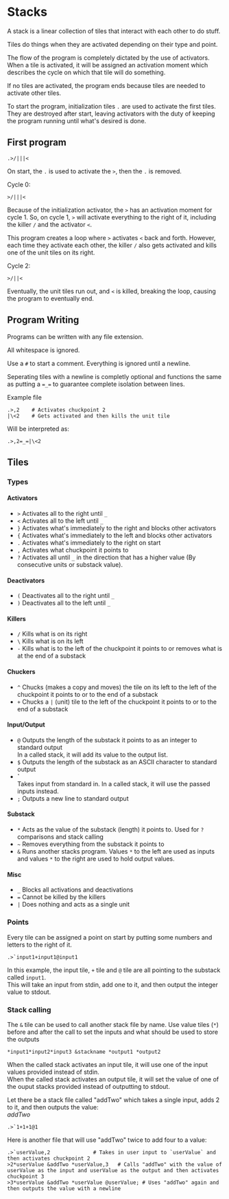 # Stacks

A stack is a linear collection of tiles that interact with each other to do stuff.

Tiles do things when they are activated depending on their type and point.

The flow of the program is completely dictated by the use of activators.
When a tile is activated, it will be assigned an activation moment which
describes the cycle on which that tile will do something.

If no tiles are activated, the program ends because tiles are needed to
activate other tiles.

To start the program, initialization tiles `.` are used to activate the first
tiles. They are destroyed after start, leaving activators with the duty of keeping
the program running until what's desired is done. 

## First program

```
.>/|||<
```
On start, the `.` is used to activate the `>`, then the `.` is removed.

Cycle 0:
```
>/|||<
```
Because of the initialization activator, the `>` has an activation moment for cycle 1.
So, on cycle 1, `>` will activate everything to the right of it, including the killer `/` and
the activator `<`. 

This program creates a loop where `>` activates `<` back and forth. However, each 
time they activate each other, the killer `/` also gets activated and kills
one of the unit tiles on its right.

Cycle 2:
```
>/||<
```

Eventually, the unit tiles run out, and `<` is killed, breaking the loop,
causing the program to eventually end. 

## Program Writing

Programs can be written with any file extension.  

All whitespace is ignored.  

Use a `#` to start a comment. Everything is ignored until a newline.

Seperating tiles with a newline is completly optional and functions the same as putting a `=_=` to guarantee complete isolation
between lines.

Example file
```
.>,2	# Activates chuckpoint 2
|\<2	# Gets activated and then kills the unit tile
```

Will be interpreted as:
```
.>,2=_=|\<2
```


## Tiles
### Types
#### Activators
* `>`
Activates all to the right until `_`
* `<`
Activates all to the left until `_`
* `}`
Activates what's immediately to the right
and blocks other activators
* `{`
Activates what's immediately to the left
and blocks other activators
* `.`
Activates what's immediately to the right on start
* `,`
Activates what chuckpoint it points to
* `?`
Activates all until `_` in the direction that
has a higher value (By consecutive units or substack value).

#### Deactivators
* `(`
Deactivates all to the right until `_`
* `)`
Deactivates all to the left until `_`

#### Killers
* `/`
Kills what is on its right
* `\`
Kills what is on its left
* `-`
Kills what is to the left of the chuckpoint it points to
or removes what is at the end of a substack

#### Chuckers
* `^`
Chucks (makes a copy and moves) the tile on its left to
the left of the chuckpoint it points to or to the end of
a substack
* `+`
Chucks a `|` (unit) tile to the left of the chuckpoint it points to
or to the end of a substack
#### Input/Output
* `@`
Outputs the length of the substack it points to as an integer to standard output  
In a called stack, it will add its value to the output list.
* `$`
Outputs the length of the substack as an ASCII character to standard output
* **`**  
  Takes input from standard in.
In a called stack, it will use the passed inputs instead.
* `;`
Outputs a new line to standard output

#### Substack
* `*`
Acts as the value of the substack (length) it points to. Used for `?` comparisons and stack calling
* `~`
Removes everything from the substack it points to
* `&`
Runs another stacks program. Values `*` to the left are used as inputs and values `*` to the right
are used to hold output values.

#### Misc
* `_`
Blocks all activations and deactivations
* `=`
Cannot be killed by the killers
* `|`
Does nothing and acts as a single unit

### Points
Every tile can be assigned a point on start by putting some numbers and letters
to the right of it.
```
.>`input1+input1@input1
```
In this example, the input tile, `+` tile and `@` tile are all pointing to the substack called `input1`.  
This will take an input from stdin, add one to it, and then output the integer value to stdout. 

### Stack calling
The `&` tile can be used to call another stack file by name.
Use value tiles (`*`) before and after the call to set the inputs and
what should be used to store the outputs
```
*input1*input2*input3 &stackname *output1 *output2
```
When the called stack activates an input tile, it will use one of the input values provided instead of
stdin.  
When the called stack activates an output tile, it will set the value of one of the ouput stacks provided
instead of outputting to stdout. 

Let there be a stack file called "addTwo" which takes a single input, adds 2 to it, and then outputs the value:  
*addTwo*
```
.>`1+1+1@1
```

Here is another file that will use "addTwo" twice to add four to a value:  
```
.>`userValue,2				# Takes in user input to `userValue` and then activates chuckpoint 2
>2*userValue &addTwo *userValue,3	# Calls "addTwo" with the value of userValue as the input and userValue as the output and then activates chuckpoint 3
>3*userValue &addTwo *userValue @userValue;	# Uses "addTwo" again and then outputs the value with a newline
```
	
